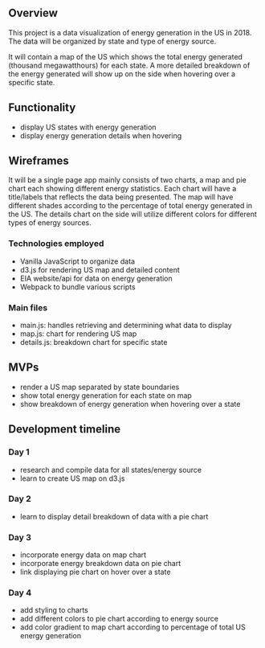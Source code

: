 ## Overview

This project is a data visualization of energy generation in the US in 2018. The data will be organized by state and type of energy source. 

It will contain a map of the US which shows the total energy generated (thousand megawatthours) for each state. A more detailed breakdown of the energy generated will show up on the side when hovering over a specific state. 

## Functionality

- display US states with energy generation
- display energy generation details when hovering 

## Wireframes

It will be a single page app mainly consists of two charts, a map and pie chart each showing different energy statistics. Each chart will have a title/labels that reflects the data being presented. The map will have different shades according to the percentage of total energy generated in the US. The details chart on the side will utilize different colors for different types of energy sources.



### Technologies employed

- Vanilla JavaScript to organize data
- d3.js for rendering US map and detailed content
- EIA website/api for data on energy generation
- Webpack to bundle various scripts 

### Main files

- main.js: handles retrieving and determining what data to display
- map.js: chart for rendering US map
- details.js: breakdown chart for specific state

## MVPs

- render a US map separated by state boundaries
- show total energy generation for each state on map
- show breakdown of energy generation when hovering over a state

## Development timeline

### Day 1

- research and compile data for all states/energy source
- learn to create US map on d3.js

### Day 2

- learn to display detail breakdown of data with a pie chart

### Day 3

- incorporate energy data on map chart
- incorporate energy breakdown data on pie chart
- link displaying pie chart on hover over a state

### Day 4

- add styling to charts
- add different colors to pie chart according to energy source
- add color gradient to map chart according to percentage of total US energy generation